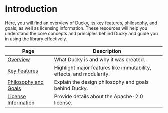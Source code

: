 # Introduction

Here, you will find an overview of Ducky, its key features, philosophy, and goals, as well as licensing information. These resources will help you understand the core concepts and principles behind Ducky and guide you in using the library effectively.

| Page                                              | Description                                                          |
|---------------------------------------------------|----------------------------------------------------------------------|
| [Overview](./overview-and-concepts.md)            | What Ducky is and why it was created.                                |
| [Key Features](./key-features.md)                 | Highlight major features like immutability, effects, and modularity. |
| [Philosophy and Goals](./philosophy-and-goals.md) | Explain the design philosophy and goals behind Ducky.                |
| [License Information](./license-information.md)   | Provide details about the Apache-2.0 license.                        |
